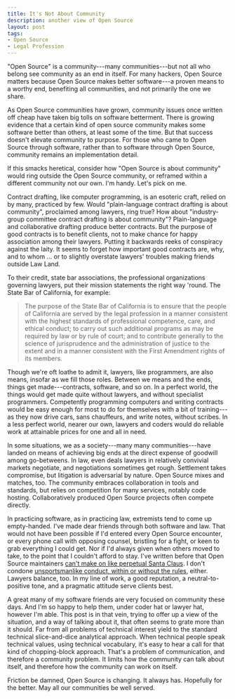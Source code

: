```yaml
---
title: It's Not About Community
description: another view of Open Source
layout: post
tags:
- Open Source
- Legal Profession
---
```


"Open Source" is a community---many communities---but not all who belong see community as an end in itself.  For many hackers, Open Source matters because Open Source makes better software---a proven means to a worthy end, benefiting all communities, and not primarily the one we share.

<!--jump-->

As Open Source communities have grown, community issues once written off cheap have taken big tolls on software betterment.  There is growing evidence that a certain kind of open source community makes some software better than others, at least some of the time.  But that success doesn't elevate community to purpose.  For those who came to Open Source through software, rather than to software through Open Source, community remains an implementation detail.

If this smacks heretical, consider how "Open Source is about community" would ring outside the Open Source community, or reframed within a different community not our own.  I'm handy.  Let's pick on me.

Contract drafting, like computer programming, is an esoteric craft, relied on by many, practiced by few.  Would "plain-language contract drafting is about community", proclaimed among lawyers, ring true?  How about "industry-group committee contract drafting is about community"?  Plain-language and collaborative drafting produce better contracts.  But the purpose of good contracts is to benefit clients, not to make chance for happy association among their lawyers.  Putting it backwards reeks of conspiracy against the laity.  It seems to forget how important good contracts are, why, and to whom ... or to slightly overstate lawyers' troubles making friends outside Law Land.

To their credit, state bar associations, the professional organizations governing lawyers, put their mission statements the right way 'round.  The State Bar of California, for example:

> The purpose of the State Bar of California is to ensure that the people of California are served by the legal profession in a manner consistent with the highest standards of professional competence, care, and ethical conduct; to carry out such additional programs as may be required by law or by rule of court; and to contribute generally to the science of jurisprudence and the administration of justice to the extent and in a manner consistent with the First Amendment rights of its members.

Though we're oft loathe to admit it, lawyers, like programmers, are also means, insofar as we fill those roles.  Between we means and the ends, things get made---contracts, software, and so on.  In a perfect world, the things would get made quite without lawyers, and without specialist programmers.  Competently programming computers and writing contracts would be easy enough for most to do for themselves with a bit of training---as they now drive cars, sans chauffeurs, and write notes, without scribes.  In a less perfect world, nearer our own, lawyers and coders would do reliable work at attainable prices for one and all in need.

In some situations, we as a society---many many communities---have landed on means of achieving big ends at the direct expense of goodwill among go-betweens.  In law, even deals lawyers in relatively convivial markets negotiate, and negotiations sometimes get rough.  Settlement takes compromise, but litigation is adversarial by nature.  Open Source mixes and matches, too.  The community embraces collaboration in tools and standards, but relies on competition for many services, notably code hosting.  Collaboratively produced Open Source projects often compete directly.

In practicing software, as in practicing law, extremists tend to come up empty-handed.  I've made dear friends through both software and law.  That would not have been possible if I'd entered every Open Source encounter, or every phone call with opposing counsel, bristling for a fight, or keen to grab everything I could get.  Nor if I'd always given when others moved to take, to the point that I couldn't afford to stay.  I've written before that Open Source maintainers [can't make on like perpetual Santa Claus](https://writing.kemitchell.com/2017/02/10/Medicant-Maintainerati.html).  I don't condone [unsportsmanlike conduct, within or without the rules](http://www.hoektronics.com/2012/09/21/makerbot-and-open-source-a-founder-perspective/), either.  Lawyers balance, too.  In my line of work, a good reputation, a neutral-to-positive tone, and a pragmatic attitude serve clients best.

A great many of my software friends are very focused on community these days.  And I'm so happy to help them, under coder hat or lawyer hat, however I'm able.  This post is in that vein, trying to offer up a view of the situation, and a way of talking about it, that often seems to grate more than it should.  Far from all problems of technical interest yield to the standard technical slice-and-dice analytical approach.  When technical people speak technical values, using technical vocabulary, it's easy to hear a call for that kind of chopping-block approach.  That's a problem of communication, and therefore a community problem.  It limits how the community can talk about itself, and therefore how the community can work on itself.

Friction be damned, Open Source is changing.  It always has.  Hopefully for the better.  May all our communities be well served.
